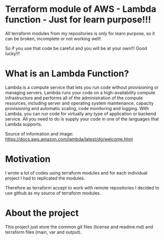 # Terraform module of  AWS - Lambda function - Just for learn purpose!!! 

All terraform modules from my repositories is only for learn purpose, so it can be broken, incomplete or not working well!

So if you use that code be careful and you will be at your own!!! Good lucky!!!

# What is an Lambda Function?
Lambda is a compute service that lets you run code without provisioning or managing servers. Lambda runs your code on a high-availability compute infrastructure and performs all of the administration of the compute resources, including server and operating system maintenance, capacity provisioning and automatic scaling, code monitoring and logging. With Lambda, you can run code for virtually any type of application or backend service. All you need to do is supply your code in one of the languages that Lambda supports.

Source of information and image: https://docs.aws.amazon.com/lambda/latest/dg/welcome.html

# Motivation
I wrote a lot of codes using terraform modules and for each individual project I had to replicated the modules.

Therefore as terraform accept to work with remote repositories I decided to use github as my source of terraform modules.

# About the project
This project just store the common git files (license and readme.md) and terraform files (main, var and output).